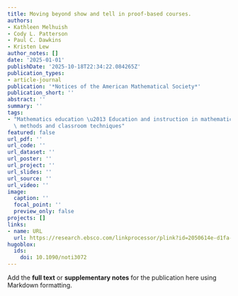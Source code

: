 ```yaml
---
title: Moving beyond show and tell in proof-based courses.
authors:
- Kathleen Melhuish
- Cody L. Patterson
- Paul C. Dawkins
- Kristen Lew
author_notes: []
date: '2025-01-01'
publishDate: '2025-10-18T22:34:22.084265Z'
publication_types:
- article-journal
publication: '*Notices of the American Mathematical Society*'
publication_short: ''
abstract: ''
summary: ''
tags:
- "Mathematics education \u2013 Education and instruction in mathematics \u2013 Teaching\
  \ methods and classroom techniques"
featured: false
url_pdf: ''
url_code: ''
url_dataset: ''
url_poster: ''
url_project: ''
url_slides: ''
url_source: ''
url_video: ''
image:
  caption: ''
  focal_point: ''
  preview_only: false
projects: []
links:
- name: URL
  url: https://research.ebsco.com/linkprocessor/plink?id=2050614e-d1fa-3bb5-98c3-c79e1d5a6e8a
hugoblox:
  ids:
    doi: 10.1090/noti3072
---
```


Add the **full text** or **supplementary notes** for the publication here using Markdown formatting.
